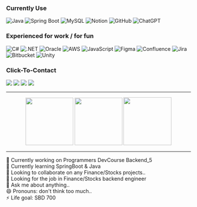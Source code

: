 ### Currently Use
![Java](https://img.shields.io/badge/Java-%23ED8B00.svg?logo=openjdk&logoColor=white)
![Spring Boot](https://img.shields.io/badge/Spring%20Boot-6DB33F?logo=springboot&logoColor=fff)
![MySQL](https://img.shields.io/badge/MySQL-4479A1?logo=mysql&logoColor=fff)
![Notion](https://img.shields.io/badge/Notion-000?logo=notion&color=white&logoColor=black)
![GitHub](https://img.shields.io/badge/GitHub-%23121011.svg?logo=github&logoColor=white)
![ChatGPT](https://img.shields.io/badge/ChatGPT-74aa9c?logo=openai&logoColor=white)

### Experienced for work / for fun 
![C#](https://custom-icon-badges.demolab.com/badge/C%23-%23239120.svg?logo=cshrp&logoColor=white)
![.NET](https://img.shields.io/badge/.NET-512BD4?logo=dotnet&logoColor=fff)
![Oracle](https://custom-icon-badges.demolab.com/badge/Oracle-F80000?logo=oracle&logoColor=fff)
![AWS](https://img.shields.io/badge/AWS-%23FF9900.svg?logo=amazon-web-services&logoColor=white)
![JavaScript](https://img.shields.io/badge/JavaScript-F7DF1E?logo=javascript&logoColor=000)
![Figma](https://img.shields.io/badge/Figma-F24E1E?logo=figma&logoColor=white)
![Confluence](https://img.shields.io/badge/Confluence-172B4D?logo=confluence&logoColor=fff)
![Jira](https://img.shields.io/badge/Jira-0052CC?logo=jira&logoColor=fff)
![Bitbucket](https://img.shields.io/badge/Bitbucket-0052CC?logo=bitbucket&logoColor=fff)
![Unity](https://img.shields.io/badge/Unity-%23000000.svg?logo=unity&logoColor=white)

### Click-To-Contact
<a href="mailto:wdg0434@gmail.com"><img src="https://img.shields.io/badge/Gmail-D14836?logo=gmail&logoColor=white"/></a>
<a href="https://www.linkedin.com/in/%EB%8F%99%EA%B7%A0-%EC%9A%B0-6778aa16b/"><img src="https://custom-icon-badges.demolab.com/badge/LinkedIn-0A66C2?logo=linkedin-white&logoColor=fff"/></a>
<a href="https://www.instagram.com/w___joseph/"><img src="https://img.shields.io/badge/Instagram-%23E4405F.svg?logo=Instagram&logoColor=white"/></a>
<a href="https://open.spotify.com/user/woodong327?si=48b2490a8eb84b0b"><img src="https://img.shields.io/badge/Spotify-1ED760?logo=spotify&logoColor=white"/></a>

<hr><p align="center">
  <img src="https://github-readme-stats.vercel.app/api/top-langs/?username=thisis-joe&layout=compact&theme=github_dark" 
       style="height: 130px; width: auto;" >
  <img src="https://github-readme-stats.vercel.app/api?username=thisis-joe&layout=compact&show_icons=true&theme=github_dark" 
       style="height: 130px; width: auto;" >
  <img src="http://mazassumnida.wtf/api/v2/generate_badge?boj=ehdrbs327" 
       style="height: 131px; width: auto;" >
</p><hr>

🔭 Currently working on Programmers DevCourse Backend_5<br>
🌱 Currently learning SpringBoot & Java <br>
👯 Looking to collaborate on any Finance/Stocks projects.. <br>
🤔 Looking for the job in Finance/Stocks backend engineer<br>
💬 Ask me about anything.. <br>
😄 Pronouns: don't think too much..<br>
⚡ Life goal: SBD 700
